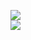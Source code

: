 [![](https://img.shields.io/badge/Made%20With-Github%20Spray-lightgrey.svg?style=for-the-badge&logo=github)](https://github.com/Annihil/github-spray#8349)  
[![](https://i.imgur.com/2DrTn0Z.gif)](https://github.com/Annihil/github-spray)